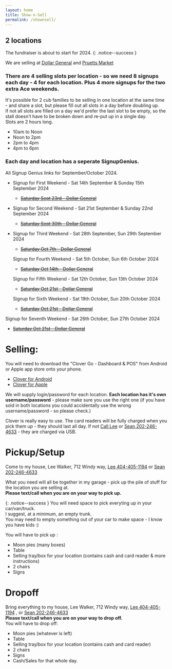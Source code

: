 ```yaml
---
layout: home
title: Show-n-Sell
permalink: /shownsell/
---
```


## 2 locations

The fundraiser is about to start for 2024. 
{: .notice--success }

We are selling at [Dollar General](https://www.google.com/maps/place/Dollar+General/@35.1744822,-85.3314633,17z/data=!3m2!4b1!5s0x8860f449559ad427:0xd12cea5ca04fd5cf!4m5!3m4!1s0x8860f44bffddafb7:0x14737cbbf3090bd2!8m2!3d35.1744822!4d-85.3292746) and [Pruetts Market](https://www.google.com/maps/place/Pruett's+Market/@35.1386309,-85.330655,17z/data=!3m1!4b1!4m5!3m4!1s0x8860f5919d29f255:0x510723ddf790f66a!8m2!3d35.1386309!4d-85.328461)


### There are 4 selling slots per location  - so we need 8 signups each day - 4 for each location. Plus 4 more signups for the two extra Ace weekends.

It's possible for 2 cub families to be selling in one location at the same time - and share a slot, but please fill out all slots in a day before doubling up.<br/>
If not all slots are filled on a day we'd prefer the last slot to be empty, so the stall doesn't have to be broken down and re-put up in a single day.<br/>
Slots are 2 hours long. 
- 10am to Noon
- Noon to 2pm
- 2pm to 4pm
- 4pm to 6pm

### Each day and location has a seperate SignupGenius.

All Signup Genius links for September/October 2024.
- Signup for First Weekend - Sat 14th September & Sunday 15th September 2024
  - ~~[Saturday Sept 23rd -  Dollar General](https://www.signupgenius.com/go/5080C4BAFAA29A2FA7-dollar)~~

- Signup for Second Weekend - Sat 21st September &  Sunday 22nd September 2024
  - ~~[Saturday Sept 30th -  Dollar General](https://www.signupgenius.com/go/5080C4BAFAA29A2FA7-satsept1)~~

- Signup for Third Weekend - Sat 28th September, Sun 29th September 2024
  - ~~[Saturday Oct 7th -  Dollar General](https://www.signupgenius.com/go/5080C4BAFAA29A2FA7-satoct2)~~
  
  Signup for Fourth Weekend - Sat 5th October, Sun 6th October 2024
  - ~~[Saturday Oct 14th -  Dollar General](https://www.signupgenius.com/go/5080C4BAFAA29A2FA7-satoct6)~~
  
  Signup for Fifth Weekend - Sat 12th October, Sun 13th October 2024
  - ~~[Saturday Oct 21st -  Dollar General](https://www.signupgenius.com/go/5080C4BAFAA29A2FA7-satoct8)~~

  Signup for Sixth Weekend - Sat 19th October, Sun 20th October 2024
  - ~~[Saturday Oct 21st -  Dollar General](https://www.signupgenius.com/go/5080C4BAFAA29A2FA7-satoct8)~~

Signup for Seventh Weekend - Sat 26th October, Sun 27th October 2024
  - ~~[Saturday Oct 21st -  Dollar General](https://www.signupgenius.com/go/5080C4BAFAA29A2FA7-satoct8)~~

    


# Selling:
You will need to download the "Clover Go - Dashboard & POS" from Android or Apple app store onto your phone.
- [Clover for Android](https://play.google.com/store/apps/details?id=clover.companion.app&hl=en_US&gl=US)
- [Clover for Apple](https://apps.apple.com/us/app/clover-go-dashboard-pos/id969311778)

We will supply login/password for each location. **Each location has it's own username/password** - please make sure you use the right one (if you have sold in both locations you could accidentally use the wrong username/password - so please check.)

Clover is really easy to use. The card readers will be fully charged when you pick them up - they should last all day. If not [Call Lee](tel:4044051194) or [Sean 202-246-4633](tel:2022464633) - they are charged via USB.

# Pickup/Setup
Come to my house, Lee Walker, 712 Windy way, [Lee 404-405-1194](tel:4044051194) or [Sean 202-246-4633](tel:2022464633)

What you need will all be together in my garage - pick up the pile of stuff for the location you are selling at. 
<br/>
**Please text/call when you are on your way to pick up.**

{: .notice--success }
You will need space to pick everyting up in your car/van/truck.<br/>
I suggest, at a minimum, an empty trunk. <br/>
You may need to empty something out of your car to make space - I know you have kids :)

You will have to pick up : 
- Moon pies (many boxes)
- Table 
- Selling tray/box for your location (contains cash and card reader & more instructions)
- 2 chairs
- Signs

# Dropoff
Bring everything to my house, Lee Walker, 712 Windy way, [Lee 404-405-1194](tel:4044051194) , or [Sean 202-246-4633](tel:2022464633)
<br/>
**Please text/call when you are on your way to drop off.**
<br/>
You will have to drop off: 
- Moon pies (whatever is left)
- Table 
- Selling tray/box for your location (contains cash and card reader)
- 2 chairs
- Signs
- Cash/Sales for that whole day.


